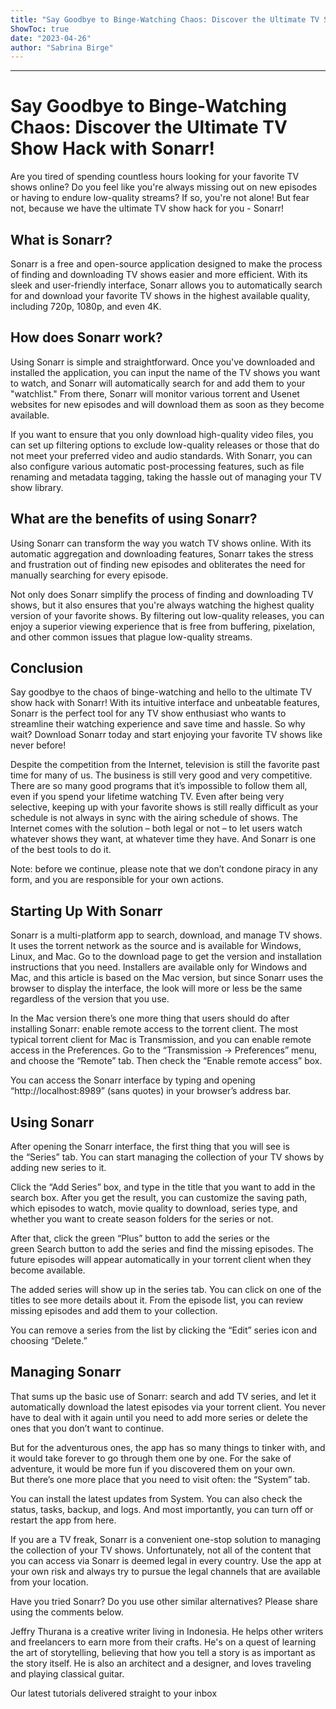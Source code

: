 ```yaml
---
title: "Say Goodbye to Binge-Watching Chaos: Discover the Ultimate TV Show Hack with Sonarr!"
ShowToc: true 
date: "2023-04-26"
author: "Sabrina Birge"
---
```

*****
# Say Goodbye to Binge-Watching Chaos: Discover the Ultimate TV Show Hack with Sonarr!

Are you tired of spending countless hours looking for your favorite TV shows online? Do you feel like you're always missing out on new episodes or having to endure low-quality streams? If so, you're not alone! But fear not, because we have the ultimate TV show hack for you - Sonarr!

## What is Sonarr?

Sonarr is a free and open-source application designed to make the process of finding and downloading TV shows easier and more efficient. With its sleek and user-friendly interface, Sonarr allows you to automatically search for and download your favorite TV shows in the highest available quality, including 720p, 1080p, and even 4K.

## How does Sonarr work?

Using Sonarr is simple and straightforward. Once you've downloaded and installed the application, you can input the name of the TV shows you want to watch, and Sonarr will automatically search for and add them to your "watchlist." From there, Sonarr will monitor various torrent and Usenet websites for new episodes and will download them as soon as they become available.

If you want to ensure that you only download high-quality video files, you can set up filtering options to exclude low-quality releases or those that do not meet your preferred video and audio standards. With Sonarr, you can also configure various automatic post-processing features, such as file renaming and metadata tagging, taking the hassle out of managing your TV show library.

## What are the benefits of using Sonarr?

Using Sonarr can transform the way you watch TV shows online. With its automatic aggregation and downloading features, Sonarr takes the stress and frustration out of finding new episodes and obliterates the need for manually searching for every episode.

Not only does Sonarr simplify the process of finding and downloading TV shows, but it also ensures that you're always watching the highest quality version of your favorite shows. By filtering out low-quality releases, you can enjoy a superior viewing experience that is free from buffering, pixelation, and other common issues that plague low-quality streams.

## Conclusion

Say goodbye to the chaos of binge-watching and hello to the ultimate TV show hack with Sonarr! With its intuitive interface and unbeatable features, Sonarr is the perfect tool for any TV show enthusiast who wants to streamline their watching experience and save time and hassle. So why wait? Download Sonarr today and start enjoying your favorite TV shows like never before!


Despite the competition from the Internet, television is still the favorite past time for many of us. The business is still very good and very competitive. There are so many good programs that it’s impossible to follow them all, even if you spend your lifetime watching TV. Even after being very selective, keeping up with your favorite shows is still really difficult as your schedule is not always in sync with the airing schedule of shows. The Internet comes with the solution – both legal or not – to let users watch whatever shows they want, at whatever time they have. And Sonarr is one of the best tools to do it.
 
Note: before we continue, please note that we don’t condone piracy in any form, and you are responsible for your own actions.
 
## Starting Up With Sonarr
 
Sonarr is a multi-platform app to search, download, and manage TV shows. It uses the torrent network as the source and is available for Windows, Linux, and Mac. Go to the download page to get the version and installation instructions that you need. Installers are available only for Windows and Mac, and this article is based on the Mac version, but since Sonarr uses the browser to display the interface, the look will more or less be the same regardless of the version that you use.
 
In the Mac version there’s one more thing that users should do after installing Sonarr: enable remote access to the torrent client. The most typical torrent client for Mac is Transmission, and you can enable remote access in the Preferences. Go to the “Transmission -> Preferences” menu, and choose the “Remote” tab. Then check the “Enable remote access” box.
 

 
You can access the Sonarr interface by typing and opening “http://localhost:8989” (sans quotes) in your browser’s address bar.
 
## Using Sonarr
 
After opening the Sonarr interface, the first thing that you will see is the “Series” tab. You can start managing the collection of your TV shows by adding new series to it.
 
Click the “Add Series” box, and type in the title that you want to add in the search box. After you get the result, you can customize the saving path, which episodes to watch, movie quality to download, series type, and whether you want to create season folders for the series or not.
 
After that, click the green “Plus” button to add the series or the green Search button to add the series and find the missing episodes. The future episodes will appear automatically in your torrent client when they become available.
 
The added series will show up in the series tab. You can click on one of the titles to see more details about it. From the episode list, you can review missing episodes and add them to your collection.
 
You can remove a series from the list by clicking the “Edit” series icon and choosing “Delete.”
 
## Managing Sonarr
 
That sums up the basic use of Sonarr: search and add TV series, and let it automatically download the latest episodes via your torrent client. You never have to deal with it again until you need to add more series or delete the ones that you don’t want to continue.
 
But for the adventurous ones, the app has so many things to tinker with, and it would take forever to go through them one by one. For the sake of adventure, it would be more fun if you discovered them on your own. But there’s one more place that you need to visit often: the “System” tab.
 
You can install the latest updates from System. You can also check the status, tasks, backup, and logs. And most importantly, you can turn off or restart the app from here.
 
If you are a TV freak, Sonarr is a convenient one-stop solution to managing the collection of your TV shows. Unfortunately, not all of the content that you can access via Sonarr is deemed legal in every country. Use the app at your own risk and always try to pursue the legal channels that are available from your location.
 
Have you tried Sonarr? Do you use other similar alternatives? Please share using the comments below.
 
Jeffry Thurana is a creative writer living in Indonesia. He helps other writers and freelancers to earn more from their crafts. He's on a quest of learning the art of storytelling, believing that how you tell a story is as important as the story itself. He is also an architect and a designer, and loves traveling and playing classical guitar.
 
Our latest tutorials delivered straight to your inbox




